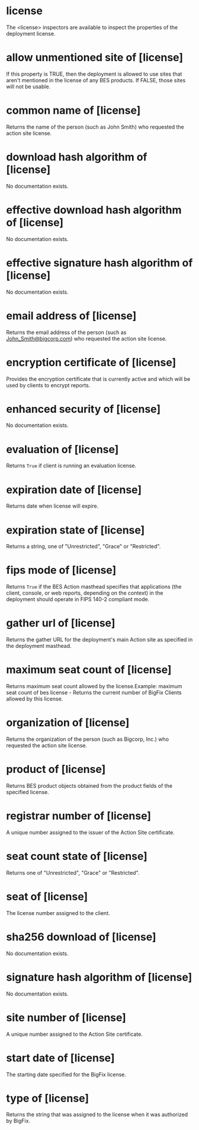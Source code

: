 # license

The &lt;license&gt; inspectors are available to inspect the properties of the deployment license.

# allow unmentioned site of [license]

If this property is TRUE, then the deployment is allowed to use sites that aren&#39;t mentioned in the license of any BES products. If FALSE, those sites will not be usable.

# common name of [license]

Returns the name of the person (such as John Smith) who requested the action site license.

# download hash algorithm of [license]

No documentation exists.

# effective download hash algorithm of [license]

No documentation exists.

# effective signature hash algorithm of [license]

No documentation exists.

# email address of [license]

Returns the email address of the person (such as John_Smith@bigcorp.com) who requested the action site license.

# encryption certificate of [license]

Provides the encryption certificate that is currently active and which will be used by clients to encrypt reports.

# enhanced security of [license]

No documentation exists.

# evaluation of [license]

Returns `True` if client is running an evaluation license.

# expiration date of [license]

Returns date when license will expire.

# expiration state of [license]

Returns a string, one of &quot;Unrestricted&quot;, &quot;Grace&quot; or &quot;Restricted&quot;.

# fips mode of [license]

Returns `True` if the BES Action masthead specifies that applications (the client, console, or web reports, depending on the context) in the deployment should operate in FIPS 140-2 compliant mode.

# gather url of [license]

Returns the gather URL for the deployment&#39;s main Action site as specified in the deployment masthead.

# maximum seat count of [license]

Returns maximum seat count allowed by the license.Example: maximum seat count of bes license - Returns the current number of BigFix Clients allowed by this license.

# organization of [license]

Returns the organization of the person (such as Bigcorp, Inc.) who requested the action site license.

# product of [license]

Returns BES product objects obtained from the product fields of the specified license.

# registrar number of [license]

A unique number assigned to the issuer of the Action Site certificate.

# seat count state of [license]

Returns one of &quot;Unrestricted&quot;, &quot;Grace&quot; or &quot;Restricted&quot;.

# seat of [license]

The license number assigned to the client.

# sha256 download of [license]

No documentation exists.

# signature hash algorithm of [license]

No documentation exists.

# site number of [license]

A unique number assigned to the Action Site certificate.

# start date of [license]

The starting date specified for the BigFix license.

# type of [license]

Returns the string that was assigned to the license when it was authorized by BigFix.
